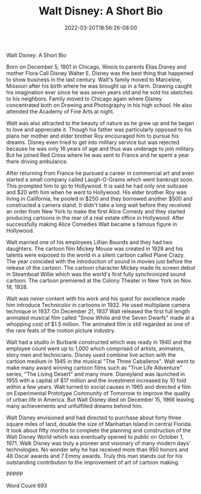 ﻿---
title: "Walt Disney: A Short Bio"
date: 2022-03-20T18:56:26-08:00
description: "TXT Tips for Web Success"
featured_image: "/images/TXT.jpg"
tags: ["TXT"]
---

Walt Disney: A Short Bio

Born on December 5, 1901 in Chicago, Illinois to parents Elias Disney and mother Flora Call Disney Walter E. Disney was the best thing that happened to show business in the last century. Walt's family moved to Marceline, Missouri after his birth where he was brought up in a farm. Drawing caught his imagination ever since he was seven years old and he sold his sketches to his neighbors. Family moved to Chicago again where Disney concentrated both on Drawing and Photography in his high school. He also attended the Academy of Fine Arts at night. 

Walt was also attracted to the beauty of nature as he grew up and he began to love and appreciate it. Though his father was particularly opposed to his plans her mother and elder brother Roy encouraged him to pursue his dreams. Disney even tried to get into military service but was rejected because he was only 16 years of age and thus was underage to join military. But he joined Red Cross where he was sent to France and he spent a year there driving ambulance. 

After returning from France he pursued a career in commercial art and even started a small company called Laugh-O-Grams which went bankrupt soon. This prompted him to go to Hollywood. It is said he had only one suitcase and $20 with him when he went to Hollywood. His elder brother Roy was living in California, he pooled in $250 and they borrowed another $500 and constructed a camera stand. It didn't take a long wait before they received an order from New York to make the first Alice Comedy and they started producing cartoons in the rear of a real estate office in Hollywood.  After successfully making Alice Comedies Walt became a famous figure in Hollywood. 

Walt married one of his employees Lillian Bounds and they had two daughters. The cartoon film Mickey Mouse was created in 1928 and his talents were exposed to the world in a silent cartoon called Plane Crazy. The year coincided with the introduction of sound in movies just before the release of the cartoon. The cartoon character Mickey made its screen debut in Steamboat Willie which was the world's first fully synchronized sound cartoon. The cartoon premiered at the Colony Theater in New York on Nov. 18, 1928. 

Walt was never content with his work and his quest for excellence made him introduce Technicolor in cartoons in 1932. He used multiplane camera technique in 1937. On December 21, 1937 Walt released the first full length animated musical film called "Snow White and the Seven Dwarfs" made at a whopping cost of $1.5 million. The animated film is still regarded as one of the rare feats of the motion picture industry.

Walt had a studio in Burbank constructed which was ready in 1940 and the employee count went up to 1,000 which comprised of artists, animators, story men and technicians. Disney used combine live action with the cartoon medium in 1945 in the musical "The Three Caballeros". Walt went to make many award winning cartoon films such as "True Life Adventure" series, "The Living Desert" and many more. Disneyland was launched in 1955 with a capital of $17 million and the investment increased by 10 fold within a few years. Walt turned to social causes in 1965 and directed a film on Experimental Prototype Community of Tomorrow to improve the quality of urban life in America. But Walt Disney died on December 15, 1966 leaving many achievements and unfulfilled dreams behind him.

Walt Disney envisioned and had directed to purchase about forty three square miles of land, double the size of Manhattan Island in central Florida. It took about fifty months to complete the planning and construction of the Walt Disney World which was eventually opened to public on October 1, 1971. Walk Disney was truly a pioneer and visionary of many modern days' technologies. No wonder why he has received more than 950 honors and 48 Oscar awards and 7 Emmy awards. Truly this man stands out for his outstanding contribution to the improvement of art of cartoon making.

PPPPP

Word Count 693


